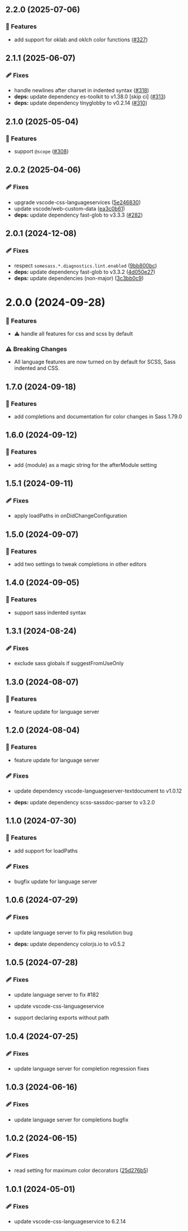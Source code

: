 ## 2.2.0 (2025-07-06)

### 🚀 Features

- add support for oklab and oklch color functions ([#327](https://github.com/wkillerud/some-sass/pull/327))

## 2.1.1 (2025-06-07)

### 🩹 Fixes

- handle newlines after charset in indented syntax ([#318](https://github.com/wkillerud/some-sass/pull/318))
- **deps:** update dependency es-toolkit to v1.38.0  [skip ci] ([#313](https://github.com/wkillerud/some-sass/pull/313))
- **deps:** update dependency tinyglobby to v0.2.14 ([#310](https://github.com/wkillerud/some-sass/pull/310))

## 2.1.0 (2025-05-04)

### 🚀 Features

- support `@scope` ([#308](https://github.com/wkillerud/some-sass/pull/308))

## 2.0.2 (2025-04-06)

### 🩹 Fixes

- upgrade vscode-css-languageservices ([5e246830](https://github.com/wkillerud/some-sass/commit/5e246830))
- update vscode/web-custom-data ([ea3c0b61](https://github.com/wkillerud/some-sass/commit/ea3c0b61))
- **deps:** update dependency fast-glob to v3.3.3 ([#282](https://github.com/wkillerud/some-sass/pull/282))

## 2.0.1 (2024-12-08)

### 🩹 Fixes

- respect `somesass.*.diagnostics.lint.enabled` ([9bb800bc](https://github.com/wkillerud/some-sass/commit/9bb800bc))
- **deps:** update dependency fast-glob to v3.3.2 ([4d050e27](https://github.com/wkillerud/some-sass/commit/4d050e27))
- **deps:** update dependencies (non-major) ([3c3bb0c9](https://github.com/wkillerud/some-sass/commit/3c3bb0c9))

# 2.0.0 (2024-09-28)


### 🚀 Features

- ⚠️  handle all features for css and scss by default


### ⚠️  Breaking Changes

- All language features are now turned on by default for SCSS, Sass indented and CSS.

## 1.7.0 (2024-09-18)


### 🚀 Features

- add completions and documentation for color changes in Sass 1.79.0

## 1.6.0 (2024-09-12)


### 🚀 Features

- add {module} as a magic string for the afterModule setting

## 1.5.1 (2024-09-11)


### 🩹 Fixes

- apply loadPaths in onDidChangeConfiguration

## 1.5.0 (2024-09-07)


### 🚀 Features

- add two settings to tweak completions in other editors

## 1.4.0 (2024-09-05)


### 🚀 Features

- support sass indented syntax

## 1.3.1 (2024-08-24)


### 🩹 Fixes

- exclude sass globals if suggestFromUseOnly

## 1.3.0 (2024-08-07)


### 🚀 Features

- feature update for language server

## 1.2.0 (2024-08-04)


### 🚀 Features

- feature update for language server


### 🩹 Fixes

- update dependency vscode-languageserver-textdocument to v1.0.12

- **deps:** update dependency scss-sassdoc-parser to v3.2.0

## 1.1.0 (2024-07-30)


### 🚀 Features

- add support for loadPaths


### 🩹 Fixes

- bugfix update for language server

## 1.0.6 (2024-07-29)


### 🩹 Fixes

- update language server to fix pkg resolution bug

- **deps:** update dependency colorjs.io to v0.5.2

## 1.0.5 (2024-07-28)


### 🩹 Fixes

- update language server to fix #182

- update vscode-css-languageservice

- support declaring exports without path

## 1.0.4 (2024-07-25)


### 🩹 Fixes

- update language server for completion regression fixes

## 1.0.3 (2024-06-16)


### 🩹 Fixes

- update language server for completions bugfix

## 1.0.2 (2024-06-15)


### 🩹 Fixes

- read setting for maximum color decorators ([25d276b5](https://github.com/wkillerud/some-sass/commit/25d276b5))

## 1.0.1 (2024-05-01)


### 🩹 Fixes

- update vscode-css-languageservice to 6.2.14